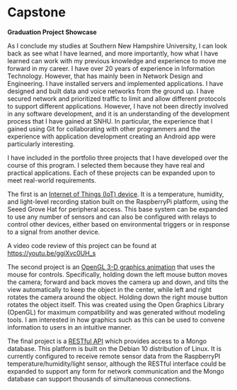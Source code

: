 # Capstone
**Graduation Project Showcase**

As I conclude my studies at Southern New Hampshire University, I can look back as see what I have learned, and more importantly, how what I have learned can work with my previous knowledge and experience to move me forward in my career.  I have over 20 years of experience in Information Technology.  However, that has mainly been in Network Design and Engineering.  I have installed servers and implemented applications.  I have designed and built data and voice networks from the ground up.  I have secured network and prioritized traffic to limit and allow different protocols to support different applications.  However, I have not been directly involved in any software development, and it is an understanding of the development process that I have gained at SNHU. In particular, the experience that I gained using Git for collaborating with other programmers and the experience with application development creating an Android app were particularly interesting.

I have included in the portfolio three projects that I have developed over the course of this program.  I selected them because they have real and practical applications. Each of these projects can be expanded upon to meet real-world requirements.
    
The first is an [Internet of Things (IoT) device](./Project_1_RemoteTempSensor.md).  It is a temperature, humidity, and light-level recording station built on the RaspberryPi platform, using the Seeed Grove Hat for peripheral access.  This base system can be expanded to use any number of sensors and can also be configured with relays to control other devices, either based on environmental triggers or in response to a signal from another device. 

A video code review of this project can be found at https://youtu.be/ggiXvc0UH_s

The second project is an [OpenGL 3-D graphics animation](./Project_2_3DGraphics.md) that uses the mouse for controls.  Specifically, holding down the left mouse button moves the camera; forward and back moves the camera up and down, and tilts the view automatically to keep the object in the center, while left and right rotates the camera around the object.  Holding down the right mouse button rotates the object itself.  This was created using the Open Graphics Library (OpenGL) for maximum compatibility and was generated without modeling tools.  I am interested in how graphics such as this can be used to convene information to users in an intuitive manner. 

The final project is a [RESTful API](./Project_3_RESTful_API.md) which provides access to a Mongo database. This platform is built on the Debian 10 distribution of Linux.  It is currently configured to receive remote sensor data from the RaspberryPI temperature/humidity/light sensor, although the RESTful interface could be expanded to support any form for network communication and the Mongo database can support thousands of simultaneous connections.

